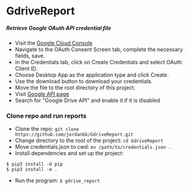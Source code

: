 # GdriveReport

##### Retrieve Google OAuth API credential file
- Visit the [Google Cloud Console](https://console.developers.google.com/apis/credentials)
- Navigate to the OAuth Consent Screen tab, complete the necessary fields, save.
- In the Credentials tab, click on Create Credentials and select OAuth Client ID.
- Choose Desktop App as the application type and click Create.
- Use the download button to download your credentials.
- Move the file to the root directory of this project.
- Visit [Google API page](https://console.developers.google.com/apis/library)
- Search for "Google Drive API" and enable it if it is disabled

### Clone repo and run reports
- Clone the repo:
```git clone https://github.com/jordanbk/GdriveReport.git```
- Change directory to the root of the project:
```cd GdriveReport```
- Move credentials.json to cwd:
```mv /path/to/credentials.json .```
- Install dependencies and set up the project:
```
$ pip3 install -U pip
$ pip3 install -e .
```
- Run the program:
```$ gdrive_report```
